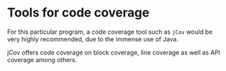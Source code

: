 
# Tools for code coverage

For this particular program, a code coverage tool such as ```jCov``` would be very highly recommended, due to the immense use of Java.

jCov offers code coverage on block coverage, line coverage as well as API coverage among others.


